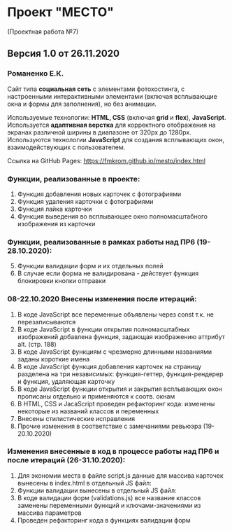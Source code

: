 # Проект "МЕСТО"
(Проектная работа №7)
## Версия 1.0 от 26.11.2020

### Романенко Е.К.

Сайт типа **социальная сеть** с элементами фотохостинга, с настроенными интерактивными элементами (включая всплывающие окна и формы для заполнения), но без анимации.

Используемые технологии: **HTML, CSS** (включая **grid** и **flex**), **JavaScript**.
Используется **адаптивная верстка** для корректного отображения на экранах различной ширины в диапазоне от 320px до 1280px.
Используются технологии **JavaScript** для создания всплывающих окон, взаимодействующих с пользователем.

Ссылка на GitHub Pages: https://fmkrom.github.io/mesto/index.html

### Функции, реализованные в проекте:

1. Функция добавления новых карточек с фотографиями
2. Функция удаления карточки с фотографиями
3. Функция лайка карточки
4. Функция выведения во всплывающее окно полномасштабного изображения из карточки

### Функции, реализованные в рамках работы над ПР6 (19-28.10.2020):

5. Функции валидации форм и их отдельных полей
6. В случае если форма не валидирована - действует функция блокировки кнопки отправки

### 08-22.10.2020 Внесены изменения после итераций:

1. В коде JavaScript все переменные объявлены через const т.к. не перезаписываются
2. В коде JavaScript в функции открытия полномасштабных изображений добавлена функция, задающая изображению аттрибут alt. (стр. 188)
3. В коде JavaScript функциям с чрезмерно длинными названиями заданы короткие имена
4. В коде JavaScript функция добавления карточек на страницу разделена на три независимых: функция-геттер, функция-рендерер и функция, удаляющая карточку
5. В коде JavaScript функции открытия и закрытия всплывающих окон прописаны отдельно и применяются к соотв. окнам
6. В HTML, CSS и JacaScript проведен рефакторинг кода: изменены некоторые из названий классов и переменных
7. Внесены стилистические исправления
8. Прочие изменения в соответствие с замечаниями ревьюэра (19-20.10.2020)

### Изменения внесенные в код в процессе работы над ПР6 и после итераций (26-31.10.2020):
1. Для экономии места в файле script.js данные для массива карточек вынесены в index.html в отдельный JS файл: <script src="./scripts/initial-cards.js"></script>
2. Функции валидации вынесены в отдельный JS файл: <script src="./scripts/validations.js"></script>
3. В коде валидации форм (validations.js) все название классов заменены переменными функций и ключами-значениями из массива параметров
4. Проведен рефакторинг кода в функциях валидации форм
 





